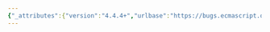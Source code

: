 ```yaml
---
{"_attributes":{"version":"4.4.4+","urlbase":"https://bugs.ecmascript.org/","maintainer":"dherman@mozilla.com"},"bug":{"bug_id":3020,"creation_ts":"2014-07-22 01:51:00 -0700","short_desc":"8.1.1.2.1 HasBinding, 8.1.1.2.6 GetBindingValue: Only process @@unscopables if withEnvironment is true?","delta_ts":"2015-07-10 08:35:05 -0700","product":"Draft for 6th Edition","component":"technical issue","version":"Rev 26: July 18, 2014 Draft","rep_platform":"All","op_sys":"All","bug_status":"RESOLVED","resolution":"FIXED","priority":"Normal","bug_severity":"normal","everconfirmed":true,"reporter":{"uid":"andrebargull","name":"André Bargull"},"assigned_to":{"uid":"allen","name":"Allen Wirfs-Brock"},"cc":"erik.arvidsson","long_desc":[{"commentid":9451,"comment_count":0,"who":{"uid":"andrebargull","name":"André Bargull"},"bug_when":"2014-07-22 01:51:13 -0700","thetext":"8.1.1.2.1 HasBinding(N)\n8.1.1.2.6 GetBindingValue(N,S)\n\nThe Object Environment Record of the Global Environment Record should probably not process @@unscopables?"},{"commentid":9840,"comment_count":1,"who":{"uid":"allen","name":"Allen Wirfs-Brock"},"bug_when":"2014-08-21 16:53:04 -0700","thetext":"fixed in rev27 editor's draft"},{"commentid":9975,"comment_count":2,"who":{"uid":"allen","name":"Allen Wirfs-Brock"},"bug_when":"2014-08-25 08:29:32 -0700","thetext":"fixed in rev27 draft"}]}}
---
```

